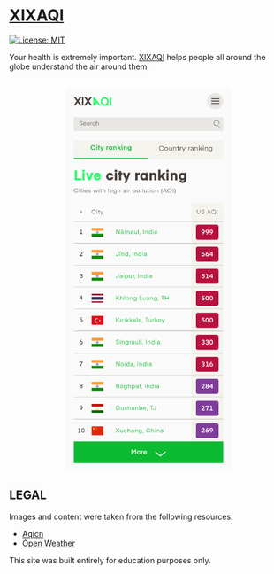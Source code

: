 # [XIXAQI](https://xixaqi.herokuapp.com/)
[![License: MIT](https://img.shields.io/badge/License-MIT-blue.svg)](https://opensource.org/licenses/MIT)

Your health is extremely important. [XIXAQI](https://xixaqi.herokuapp.com/) helps people all around the globe understand the air around them.
<br/>
<br/>
<p align="center">
  <img src="https://raw.githubusercontent.com/sahilchouksey/xixaqi/master/screenshot.png?token=AOF6NJE5FAGJVX7CAM2ORS3ARQLWA" width="300" alt="xixaqi"/>
</p>

## LEGAL

Images and content were taken from the following resources:

* [Aqicn](https://aqicn.org/)
* [Open Weather](https://openweathermap.org)

This site was built entirely for education purposes only.
